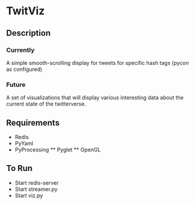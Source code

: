 # TwitViz

## Description

### Currently

A simple smooth-scrolling display for tweets for specific hash tags (pycon
as configured)

### Future

A set of visualizations that will display various interesting data about
the current state of the twitterverse.

## Requirements

* Redis
* PyYaml
* PyProcessing
** Pyglet
** OpenGL

## To Run

* Start redis-server
* Start streamer.py
* Start viz.py
